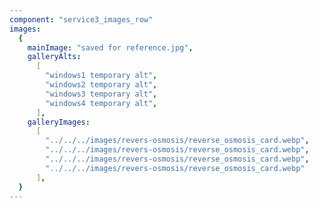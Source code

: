```yaml
---
component: "service3_images_row"
images:
  {
    mainImage: "saved for reference.jpg",
    galleryAlts:
      [
        "windows1 temporary alt",
        "windows2 temporary alt",
        "windows3 temporary alt",
        "windows4 temporary alt",
      ],
    galleryImages:
      [
        "../../../images/revers-osmosis/reverse_osmosis_card.webp", 
        "../../../images/revers-osmosis/reverse_osmosis_card.webp", 
        "../../../images/revers-osmosis/reverse_osmosis_card.webp", 
        "../../../images/revers-osmosis/reverse_osmosis_card.webp"
      ],
  }
---
```

